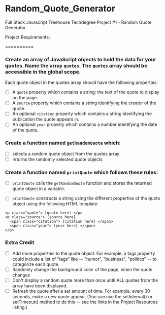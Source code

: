 # Random_Quote_Generator

Full Stack Javascript Treehouse Techdegree Project #1 - Random Quote Generator

Project Requirements:

==========

### Create an array of JavaScript objects to hold the data for your quotes. Name the array `quotes`. The `quotes` array should be accessible in the global scope.
Each quote object in the quotes array should have the following properties:
-   [ ] A `quote` property which contains a string: the text of the quote to display on the page.
-   [ ] A `source` property which contains a string identifying the creator of the quote.
-   [ ] An optional `citation` property which contains a string identifying the publication the quote appears in.
-   [ ] An optional `year` property which contains a number identifying the date of the quote.

### Create a function named `getRandomQuote` which:
-   [ ] selects a random quote object from the quotes array
-   [ ] returns the randomly selected quote objects

### Create a function named `printQuote` which follows these rules:
-   [ ] `printQuote` calls the `getRandomQuote` function and stores the returned quote object in a variable.
-   [ ] `printQuote` constructs a string using the different properties of the quote object using the following HTML template:


```
<p class="quote"> [quote here] </p>
<p class="source"> [source here]
  <span class="citation"> [citation here] </span>
  <span class="year"> [year here] </span>
</p>
```

### Extra Credit

-   [ ] Add more properties to the quote object. For example, a tags property could include a list of "tags" like -- "humor", "business", "politics" -- to categorize each quote.
-   [ ] Randomly change the background color of the page, when the quote changes
-   [ ] Don't display a random quote more than once until ALL quotes from the array have been displayed.
-   [ ] Refresh the quote after a set amount of time. For example, every 30 seconds, make a new quote appear. (You can use the setInterval() or setTimeout() method to do this -- see the links in the Project Resources listing.)
